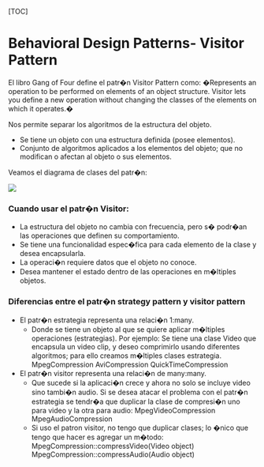 
[TOC]


# Behavioral Design Patterns- Visitor Pattern
El libro Gang of Four define el patr�n Visitor Pattern como:
�Represents an operation to be performed on elements of an object structure. Visitor lets you define a new operation without changing the classes of the elements on which it operates.�

Nos permite separar los algoritmos de la estructura del objeto.
- Se tiene un objeto con una estructura definida (posee elementos).
- Conjunto de algoritmos aplicados a los elementos del objeto; que no modifican o afectan al objeto o sus elementos.

Veamos el diagrama de clases del patr�n:

![](https://static.dzone.com/dz1/dz-files/visitor_pattern.png)

### Cuando usar el patr�n Visitor:
- La estructura del objeto no cambia con frecuencia, pero s� podr�an las operaciones que definen su comportamiento.
- Se tiene una funcionalidad espec�fica para cada elemento de la clase y desea encapsularla.
- La operaci�n requiere datos que el objeto no conoce.
- Desea mantener el estado dentro de las operaciones en m�ltiples objetos.

### Diferencias entre el patr�n strategy pattern y visitor pattern
- El patr�n estrategia representa una relaci�n 1:many. 
  - Donde se tiene un objeto al que se quiere aplicar m�ltiples operaciones (estrategias).
Por ejemplo:
Se tiene una clase Video que encapsula un video clip, y deseo comprimirlo usando diferentes algoritmos; para ello creamos m�ltiples clases estrategia.
      MpegCompression
      AviCompression
      QuickTimeCompression
- El patr�n visitor representa una relaci�n de many:many. 
  - Que sucede si la aplicaci�n crece y ahora no solo se incluye video sino tambi�n audio. Si se desea atacar el problema con el patr�n estrategia se tendr�a que duplicar la clase de compresi�n uno para video y la otra para audio:
      MpegVideoCompression
      MpegAudioCompression
  - Si uso el patron visitor, no tengo que duplicar clases; lo �nico que tengo que hacer es agregar un m�todo:
      MpegCompression::compressVideo(Video object)
      MpegCompression::compressAudio(Audio object)
